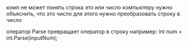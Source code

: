 комп не может понять строка это или число
компьютеру нужно объяснить, что это число
для этого нужно преобразовать строку в число

оператор Parse превращает оператор в строку
например:
int num = int.Parse(inputNum);
